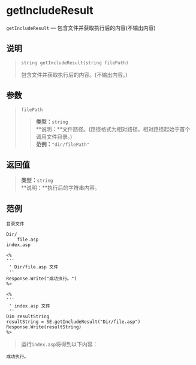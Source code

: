 getIncludeResult
================
`getIncludeResult` &mdash; 包含文件并获取执行后的内容(不输出内容)

说明
----
>     string getIncludeResult(string filePath)
> 包含文件并获取执行后的内容。(不输出内容。)

参数
----
> `filePath`
>> **类型：**`string`  
>> **说明：**文件路径。(路径格式为相对路径，相对路径起始于首个调用文件目录。)  
>> **范例：**`"dir/filePath"`

返回值
------
> **类型：**`string`  
> **说明：**执行后的字符串内容。

范例
----
>
    目录文件
>
    Dir/
        file.asp
    index.asp
>>
>
    <%
    '''
     ' Dir/file.asp 文件
     ''
    Response.Write("成功执行。")
    %>
>>
>
    <%
    '''
     ' index.asp 文件
     ''
    Dim resultString
    resultString = SE.getIncludeResult("Dir/file.asp")
    Response.Write(resultString)
    %>
> 运行`index.asp`将得到以下内容：  
>
    成功执行。